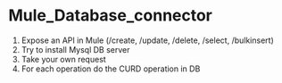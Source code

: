 # Mule_Database_connector

1.	Expose an API in Mule (/create, /update, /delete, /select, /bulkinsert)
2.	Try to install Mysql DB server
3.	Take your own request
4.	For each operation do the CURD operation in DB

